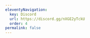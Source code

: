 ```yaml
---
eleventyNavigation:
  key: Discord
  url: https://discord.gg/nXGE2yTckU
  order: 4
permalink: false
---
```

